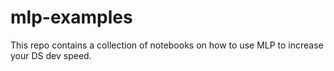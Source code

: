 # mlp-examples

This repo contains a collection of notebooks on how to use MLP to increase your DS dev speed.
